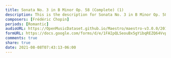 ```yaml
---
title: Sonata No. 3 in B Minor Op. 58 (Complete) (1)
description: This is the description for Sonata No. 3 in B Minor Op. 58 (Complete) by Frédéric Chopin
composers: [Frédéric Chopin]
periods: [Romantic]
audioURL: https://OpenMusicDataset.github.io/Maestro/maestro-v3.0.0/2014/MIDI-UNPROCESSED_06-08_R1_2014_MID--AUDIO_06_R1_2014_wav--2.midi
formURL: https://docs.google.com/forms/d/e/1FAIpQLSeouBx5gYibqREZQ64VvpgNhflXBH1dd7sX3Mix07s0vsYv_g/viewform
comments: true
share: true
date: 2021-08-08T07:43:13-06:00
---
```


